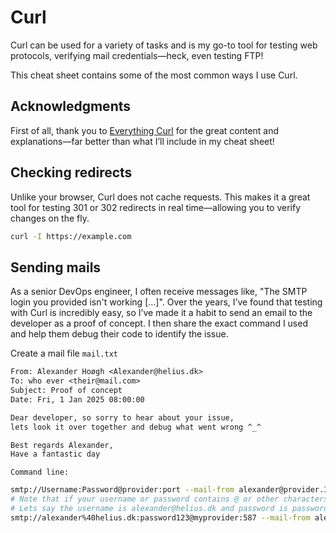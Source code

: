 # Curl

Curl can be used for a variety of tasks and is my go-to tool for testing web protocols, verifying mail credentials—heck, even testing FTP!

This cheat sheet contains some of the most common ways I use Curl.

## Acknowledgments
First of all, thank you to [Everything Curl](https://everything.curl.dev) for the great content and explanations—far better than what I’ll include in my cheat sheet!

## Checking redirects
Unlike your browser, Curl does not cache requests. 
This makes it a great tool for testing 301 or 302 
redirects in real time—allowing you to verify changes on the fly.

```bash
curl -I https://example.com
```


## Sending mails
As a senior DevOps engineer, I often receive messages like, 
"The SMTP login you provided isn't working [...]". Over the years, 
I’ve found that testing with Curl is incredibly easy, 
so I’ve made it a habit to send an email to the developer as a proof of concept. 
I then share the exact command I used and help them debug their code to identify the issue.

Create a mail file
`mail.txt`
```txt
From: Alexander Hoøgh <Alexander@helius.dk>
To: who ever <their@mail.com>
Subject: Proof of concept
Date: Fri, 1 Jan 2025 08:00:00

Dear developer, so sorry to hear about your issue,
lets look it over together and debug what went wrong ^_^

Best regards Alexander,
Have a fantastic day
```

`Command line:`
```bash
smtp://Username:Password@provider:port --mail-from alexander@provider.IDN --mail-rcpt their@mail.com --upload-file mail.txt
# Note that if your username or password contains @ or other characters then a uri ended string is supported on the protocol level
# Lets say the username is alexander@helius.dk and password is password123
smtp://alexander%40helius.dk:password123@myprovider:587 --mail-from alexander@helius.dk --mail-rcpt their@mail.com --upload-file mail.txt
```

